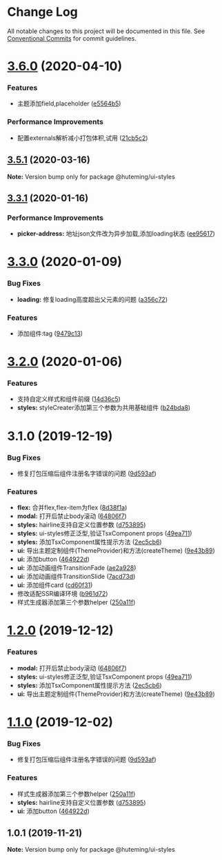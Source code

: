 # Change Log

All notable changes to this project will be documented in this file.
See [Conventional Commits](https://conventionalcommits.org) for commit guidelines.

# [3.6.0](https://47.52.168.43/srv/web-common/compare/v3.5.1...v3.6.0) (2020-04-10)


### Features

* 主题添加field,placeholder ([e5564b5](https://47.52.168.43/srv/web-common/commits/e5564b5544d48f9cb7b132b6cf5c54553a19c6a5))


### Performance Improvements

* 配置externals解析减小打包体积,试用 ([21cb5c2](https://47.52.168.43/srv/web-common/commits/21cb5c297bce6bfa322db8811e7c09ea5f819e3e))





## [3.5.1](https://47.52.168.43/srv/web-common/compare/v3.5.0...v3.5.1) (2020-03-16)

**Note:** Version bump only for package @huteming/ui-styles





## [3.3.1](https://47.52.168.43/srv/web-common/compare/v3.3.0...v3.3.1) (2020-01-16)


### Performance Improvements

* **picker-address:** 地址json文件改为异步加载,添加loading状态 ([ee95617](https://47.52.168.43/srv/web-common/commits/ee956178ffe0abd48d7b74a9412dd72b5af2b638))





# [3.3.0](https://47.52.168.43/srv/web-common/compare/v3.2.0...v3.3.0) (2020-01-09)


### Bug Fixes

* **loading:** 修复loading高度超出父元素的问题 ([a356c72](https://47.52.168.43/srv/web-common/commits/a356c72e3829dc9753b01a568d94782e283f5a3e))


### Features

* 添加组件:tag ([9479c13](https://47.52.168.43/srv/web-common/commits/9479c13bf2a3c1bf11e4d22149c0b677175ea6a0))





# [3.2.0](https://47.52.168.43/srv/web-common/compare/v3.1.0...v3.2.0) (2020-01-06)


### Features

* 支持自定义样式和组件前缀 ([14d36c5](https://47.52.168.43/srv/web-common/commits/14d36c5d9e1acba40c87eaa4c2301c6819c53285))
* **styles:** styleCreater添加第三个参数为共用基础组件 ([b24bda8](https://47.52.168.43/srv/web-common/commits/b24bda85e2ca2c27521e753cf0790707ab9cd570))





# 3.1.0 (2019-12-19)


### Bug Fixes

* 修复打包压缩后组件注册名字错误的问题 ([9d593af](https://47.52.168.43/srv/web-common/commits/9d593af3a27efa600b8e3847609d21288b25c3e1))


### Features

* **flex:** 合并flex,flex-item为flex ([8d38f1a](https://47.52.168.43/srv/web-common/commits/8d38f1a0e31f23cb2b98aa0ef017432b801a6bb1))
* **modal:** 打开后禁止body滚动 ([64806f7](https://47.52.168.43/srv/web-common/commits/64806f789e060ce1c53309a28b5a35f06d511f8a))
* **styles:** hairline支持自定义位置参数 ([d753895](https://47.52.168.43/srv/web-common/commits/d75389559c4aab9679cf34b28b8070b9aa932bc1))
* **styles:** ui-styles修正泛型,验证TsxComponent props ([49ea711](https://47.52.168.43/srv/web-common/commits/49ea7110a2e41edb32064c512d8ba732e600c71d))
* **styles:** 添加TsxComponent属性提示方法 ([2ec5cb6](https://47.52.168.43/srv/web-common/commits/2ec5cb633ddb8c19f9c4301bc42b1bc2dccbb69f))
* **ui:** 导出主题定制组件(ThemeProvider)和方法(createTheme) ([9e43b89](https://47.52.168.43/srv/web-common/commits/9e43b890136557ee0601862069234f8c89237944))
* **ui:** 添加button ([464922d](https://47.52.168.43/srv/web-common/commits/464922d672077e761303d87e7fd5f3fbde7e9ef1))
* **ui:** 添加动画组件TransitionFade ([ae2a928](https://47.52.168.43/srv/web-common/commits/ae2a928a18a7629d4515ce249c96c170de4472b9))
* **ui:** 添加动画组件TransitionSlide ([7acd73d](https://47.52.168.43/srv/web-common/commits/7acd73d86fb9a8cf3ae5e0f3b4b87f43d86915bd))
* **ui:** 添加组件card ([cd60f31](https://47.52.168.43/srv/web-common/commits/cd60f314ffb0aa613e935d7d957d952a9b806353))
* 修改适配SSR编译环境 ([b961d72](https://47.52.168.43/srv/web-common/commits/b961d72ddf40360f78627f578d846ac761446388))
* 样式生成器添加第三个参数helper ([250a11f](https://47.52.168.43/srv/web-common/commits/250a11fc0e9c8078f79b979892edb2cd47ba4597))





# [1.2.0](https://47.52.168.43/srv/web-common/compare/@huteming/ui-styles@1.1.0...@huteming/ui-styles@1.2.0) (2019-12-12)


### Features

* **modal:** 打开后禁止body滚动 ([64806f7](https://47.52.168.43/srv/web-common/commits/64806f789e060ce1c53309a28b5a35f06d511f8a))
* **styles:** ui-styles修正泛型,验证TsxComponent props ([49ea711](https://47.52.168.43/srv/web-common/commits/49ea7110a2e41edb32064c512d8ba732e600c71d))
* **styles:** 添加TsxComponent属性提示方法 ([2ec5cb6](https://47.52.168.43/srv/web-common/commits/2ec5cb633ddb8c19f9c4301bc42b1bc2dccbb69f))
* **ui:** 导出主题定制组件(ThemeProvider)和方法(createTheme) ([9e43b89](https://47.52.168.43/srv/web-common/commits/9e43b890136557ee0601862069234f8c89237944))





# [1.1.0](https://47.52.168.43/srv/web-common/compare/@huteming/ui-styles@1.0.1...@huteming/ui-styles@1.1.0) (2019-12-02)


### Bug Fixes

* 修复打包压缩后组件注册名字错误的问题 ([9d593af](https://47.52.168.43/srv/web-common/commits/9d593af3a27efa600b8e3847609d21288b25c3e1))


### Features

* 样式生成器添加第三个参数helper ([250a11f](https://47.52.168.43/srv/web-common/commits/250a11fc0e9c8078f79b979892edb2cd47ba4597))
* **styles:** hairline支持自定义位置参数 ([d753895](https://47.52.168.43/srv/web-common/commits/d75389559c4aab9679cf34b28b8070b9aa932bc1))
* **ui:** 添加button ([464922d](https://47.52.168.43/srv/web-common/commits/464922d672077e761303d87e7fd5f3fbde7e9ef1))





## 1.0.1 (2019-11-21)

**Note:** Version bump only for package @huteming/ui-styles

